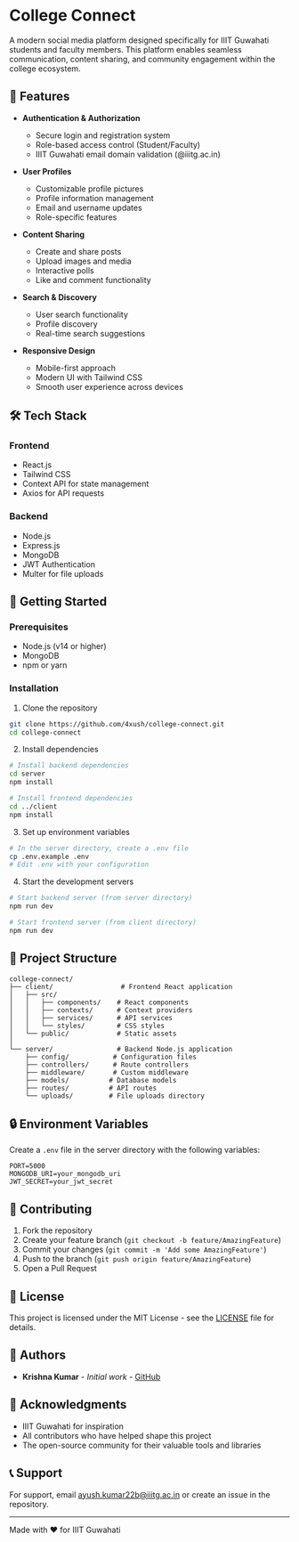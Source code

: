 # College Connect

A modern social media platform designed specifically for IIIT Guwahati students and faculty members. This platform enables seamless communication, content sharing, and community engagement within the college ecosystem.

## 🌟 Features

- **Authentication & Authorization**
  - Secure login and registration system
  - Role-based access control (Student/Faculty)
  - IIIT Guwahati email domain validation (@iiitg.ac.in)

- **User Profiles**
  - Customizable profile pictures
  - Profile information management
  - Email and username updates
  - Role-specific features

- **Content Sharing**
  - Create and share posts
  - Upload images and media
  - Interactive polls
  - Like and comment functionality

- **Search & Discovery**
  - User search functionality
  - Profile discovery
  - Real-time search suggestions

- **Responsive Design**
  - Mobile-first approach
  - Modern UI with Tailwind CSS
  - Smooth user experience across devices

## 🛠️ Tech Stack

### Frontend
- React.js
- Tailwind CSS
- Context API for state management
- Axios for API requests

### Backend
- Node.js
- Express.js
- MongoDB
- JWT Authentication
- Multer for file uploads

## 🚀 Getting Started

### Prerequisites
- Node.js (v14 or higher)
- MongoDB
- npm or yarn

### Installation

1. Clone the repository
```bash
git clone https://github.com/4xush/college-connect.git
cd college-connect
```

2. Install dependencies
```bash
# Install backend dependencies
cd server
npm install

# Install frontend dependencies
cd ../client
npm install
```

3. Set up environment variables
```bash
# In the server directory, create a .env file
cp .env.example .env
# Edit .env with your configuration
```

4. Start the development servers
```bash
# Start backend server (from server directory)
npm run dev

# Start frontend server (from client directory)
npm run dev
```

## 📁 Project Structure

```
college-connect/
├── client/                 # Frontend React application
│   ├── src/
│   │   ├── components/    # React components
│   │   ├── contexts/      # Context providers
│   │   ├── services/      # API services
│   │   └── styles/        # CSS styles
│   └── public/            # Static assets
│
└── server/                # Backend Node.js application
    ├── config/           # Configuration files
    ├── controllers/      # Route controllers
    ├── middleware/       # Custom middleware
    ├── models/          # Database models
    ├── routes/          # API routes
    └── uploads/         # File uploads directory
```

## 🔒 Environment Variables

Create a `.env` file in the server directory with the following variables:

```env
PORT=5000
MONGODB_URI=your_mongodb_uri
JWT_SECRET=your_jwt_secret
```

## 🤝 Contributing

1. Fork the repository
2. Create your feature branch (`git checkout -b feature/AmazingFeature`)
3. Commit your changes (`git commit -m 'Add some AmazingFeature'`)
4. Push to the branch (`git push origin feature/AmazingFeature`)
5. Open a Pull Request

## 📝 License

This project is licensed under the MIT License - see the [LICENSE](LICENSE) file for details.

## 👥 Authors

- **Krishna Kumar** - _Initial work_ - [GitHub](https://github.com/krishna-ux830)

## 🙏 Acknowledgments

- IIIT Guwahati for inspiration
- All contributors who have helped shape this project
- The open-source community for their valuable tools and libraries

## 📞 Support

For support, email ayush.kumar22b@iiitg.ac.in or create an issue in the repository.

---

Made with ❤️ for IIIT Guwahati 